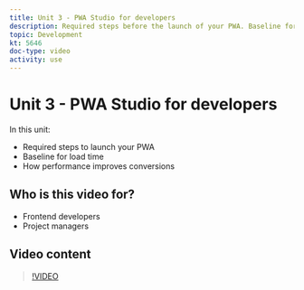 ```yaml
---
title: Unit 3 - PWA Studio for developers
description: Required steps before the launch of your PWA​. Baseline for load time​. How performance improves conversions.
topic: Development
kt: 5646
doc-type: video
activity: use
---
```


# Unit 3 - PWA Studio for developers

In this unit:

- Required steps to launch your PWA​
- Baseline for load time​
- How performance improves conversions

## Who is this video for?

- Frontend developers
- Project managers

## Video content

>[!VIDEO](https://video.tv.adobe.com/v/35717?quality=12&learn=on)